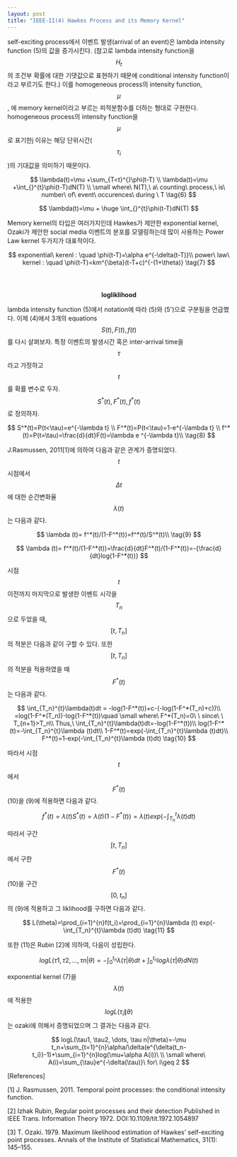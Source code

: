 ```yaml
---
layout: post
title: "IEEE-II(4) Hawkes Process and its Memory Kernel"
---
```



 self-exciting process에서 이벤트 발생(arrival of an event)은 lambda intensity function (5)의 값을 증가시킨다. (참고로 lambda intensity function을 $$H_t$$의 조건부 확률에 대한 기댓값으로 표현하기 때문에 conditional intensity function이라고 부르기도 한다.) 이를 homogeneous process의 intensity function, $$\mu$$, 에 memory kernel이라고 부르는 피적분함수를 더하는 형대로 구현한다.  homogeneous process의 intensity function을 $$\mu$$로 표기한j 이유는 해당 단위시간($$\tau _i$$)의 기대값을 의미하기 때문이다.

$$
\lambda(t)=\mu +\sum_{T<t}^{}\phi(t-T) \\
\lambda(t)=\mu +\int_{}^{t}\phi(t-T)dN(T) \\
\small where\ N(T),\ a\ counting\ process,\ is\ number\ of\ event\ occurences\ during \ T
\tag{6}
$$


$$ \lambda(t)=\mu + \huge \int_{}^{t}\phi(t-T)dN(T) $$


Memory kernel의 타입은 여러가지인데 Hawkes가 제안한 exponential kernel, Ozaki가 제안한 social media 이벤트의 분포를 모델링하는데 많이 사용하는 Power Law kernel 두가지가 대표적이다.

$$
exponential\ kerenl : \quad \phi(t-T)=\alpha e^{-\delta(t-T)}\\
power\ law\ kernel : \quad \phi(t-T)=km^{\beta}(t-T+c)^{-(1+\theta)}
\tag{7}
$$
<br>
<br>
<center><strong> logliklihood </strong></center>

 lambda intensity function (5)에서 notation에 따라 (5)와 (5')으로 구분됨을 언급했다. 이제 (4)에서 3개의 equations $$S(t), F(t), f(t)$$를 다시 살펴보자. 특정 이벤트의 발생시간 혹은 inter-arrival time을 $$\tau$$라고 가정하고 $$t$$를 확률 변수로 두자. $$S^*(t), F^*(t), f^*(t)$$로 정의하자.

$$
S^*(t)=P(t<\tau)=e^{-\lambda t} \\
F^*(t)=P(t<\tau)=1-e^{-\lambda t} \\
f^*(t)=P(t=\tau)=\frac{d}{dt}F(t)=\lambda e ^{-\lambda t}\\
\tag{8}
$$

J.Rasmussen, 2011[1]에 의하여 다음과 같은 관계가 증명되었다. $$t$$시점에서 $$\Delta t$$에 대한 순간변화율 $$\lambda (t)$$는 다음과 같다.

$$
\lambda (t)= f^*(t)/(1-F^*(t))=f^*(t)/S^*(t)\\
\tag{9}
$$

$$
\lambda (t)= f^*(t)/(1-F^*(t))=\frac{d}{dt}F^*(t)/(1-F^*(t))=-{\frac{d}{dt}log(1-F^*(t))}
$$

시점 $$t$$이전까지 마지막으로 발생한 이벤트 시각을 $$T_n$$으로 두었을 때, $$[t, T_n]$$의 적분은 다음과 같이 구할 수 있다. 또한 $$[t, T_n]$$의 적분을 적용하였을 때 $$F^*(t)$$는 다음과 같다.

$$
\int_{T_n}^{t}\lambda(t)dt = -log(1-F^*(t))+c-(-log(1-F^*(T_n)+c))\\
=log(1-F^*(T_n))-log(1-F^*(t))\quad
\small where\ F^*(T_n)=0\ \ since\ \ T_{n+1}>T_n\\
Thus,\ \int_{T_n}^{t}\lambda(t)dt=-log(1-F^*(t))\\
log(1-F^*(t)=-\int_{T_n}^{t}\lambda (t)dt\\
1-F^*(t)=exp(-\int_{T_n}^{t}\lambda (t)dt)\\
F^*(t)=1-exp(-\int_{T_n}^{t}\lambda (t)dt)
\tag{10}
$$

따라서 시점 $$t$$에서 $$F^*(t)$$ (10)을 (9)에 적용하면 다음과 같다.

$$
f^*(t)=\lambda(t) S^*(t)=\lambda(t)(1- F^*(t))=\lambda(t)exp(-\int_{T_n}^{t}\lambda (t)dt)
$$

따라서 구간 $$[t, T_n]$$에서 구한 $$F^*(t)$$ (10)을 구간 $$[0,t_n]$$의 (9)에 적용하고 그 liklihood를 구하면 다음과 같다.

$$
L(\theta)=\prod_{i=1}^{n}f(t_i)=\prod_{i=1}^{n}\lambda (t) exp(-\int_{T_n}^{t}\lambda (t)dt)
\tag{11}
$$

또한 (11)은  Rubin \[2\]에 의하여, 다음이 성립한다.

$$
logL(\tau1, \tau2, \dots, \tau n|\theta)=-\int_{0}^{t_n}\lambda(\tau | \theta)dt + \int_{0}^{t_n}log \lambda(\tau | \theta)dN(t)
$$

exponential kernel (7)을 $$\lambda(t)$$에 적용한 $$logL(\tau_i \| \theta)$$는 ozaki에 의해서 증명되었으며 그 결과는 다음과 같다.

$$
logL(\tau1, \tau2, \dots, \tau n|\theta)=-\mu t_n+\sum_{t=1}^{n}\alpha/\delta(e^{\delta(t_n-t_i)}-1)+\sum_{i=1}^{n}log(\mu+\alpha A(i))\ \\ 
\small where\ A(i)=\sum_{\tau}e^{-\delta(\tau)}\ for\ i\geq 2
$$


\[References]

\[1] J. Rasmussen, 2011. Temporal point processes: the conditional intensity function.

\[2] Izhak Rubin, Regular point processes and their detection Published in IEEE Trans. Information Theory 1972. DOI\:10.1109/tit.1972.1054897

\[3] T. Ozaki. 1979. Maximum likelihood estimation of Hawkes’ self-exciting point processes. Annals of the Institute of Statistical Mathematics, 31(1): 145–155.
